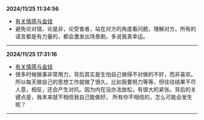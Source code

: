 
  **2024/11/25 11:34:56**
  
  - [有关情感与金钱](https://www.douban.com/group/topic/263826487/?_i=25005938L3rFgj)
  - 避免论对错，论是非，论受害者，站在对方的角度看问题，理解对方。所有的语言都是有力量的，都会激发出场景剧。多说我真幸运。
  
  
  ---
  
  **2024/11/25 17:31:16**
  
  - [有关情感与金钱](https://www.douban.com/group/topic/263826487/?start=200&_i=25252918L3rFgj)
  - 很多时候做事非常用力，背后其实是生怕自己做得不对做的不好，而非喜欢。所以每天做自己的思想工作就做了很久，比如我要努力等等，但往往结果不尽人意，相反，还会产生对抗。因为内在没办法放松，有很大的紧张。背后的关键点是，我本来就不相信我自己能做好。  所有你不相信的，怎么可能会发生呢？
  
  
  ---
  